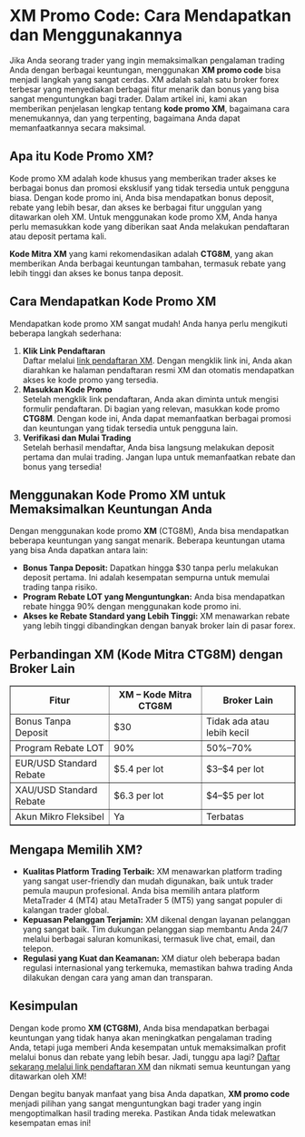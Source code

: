 <h1>XM Promo Code: Cara Mendapatkan dan Menggunakannya</h1>

<p>Jika Anda seorang trader yang ingin memaksimalkan pengalaman trading Anda dengan berbagai keuntungan, menggunakan <strong>XM promo code</strong> bisa menjadi langkah yang sangat cerdas. XM adalah salah satu broker forex terbesar yang menyediakan berbagai fitur menarik dan bonus yang bisa sangat menguntungkan bagi trader. Dalam artikel ini, kami akan memberikan penjelasan lengkap tentang <strong>kode promo XM</strong>, bagaimana cara menemukannya, dan yang terpenting, bagaimana Anda dapat memanfaatkannya secara maksimal.</p>

<h2>Apa itu Kode Promo XM?</h2>
<p>Kode promo XM adalah kode khusus yang memberikan trader akses ke berbagai bonus dan promosi eksklusif yang tidak tersedia untuk pengguna biasa. Dengan kode promo ini, Anda bisa mendapatkan bonus deposit, rebate yang lebih besar, dan akses ke berbagai fitur unggulan yang ditawarkan oleh XM. Untuk menggunakan kode promo XM, Anda hanya perlu memasukkan kode yang diberikan saat Anda melakukan pendaftaran atau deposit pertama kali.</p>
<p><strong>Kode Mitra XM</strong> yang kami rekomendasikan adalah <strong>CTG8M</strong>, yang akan memberikan Anda berbagai keuntungan tambahan, termasuk rebate yang lebih tinggi dan akses ke bonus tanpa deposit.</p>

<h2>Cara Mendapatkan Kode Promo XM</h2>
<p>Mendapatkan kode promo XM sangat mudah! Anda hanya perlu mengikuti beberapa langkah sederhana:</p>
<ol>
<li><strong>Klik Link Pendaftaran</strong><br>Daftar melalui <a href="https://affs.click/DxX1G" target="_blank">link pendaftaran XM</a>. Dengan mengklik link ini, Anda akan diarahkan ke halaman pendaftaran resmi XM dan otomatis mendapatkan akses ke kode promo yang tersedia.</li>
<li><strong>Masukkan Kode Promo</strong><br>Setelah mengklik link pendaftaran, Anda akan diminta untuk mengisi formulir pendaftaran. Di bagian yang relevan, masukkan kode promo <strong>CTG8M</strong>. Dengan kode ini, Anda dapat memanfaatkan berbagai promosi dan keuntungan yang tidak tersedia untuk pengguna lain.</li>
<li><strong>Verifikasi dan Mulai Trading</strong><br>Setelah berhasil mendaftar, Anda bisa langsung melakukan deposit pertama dan mulai trading. Jangan lupa untuk memanfaatkan rebate dan bonus yang tersedia!</li>
</ol>

<h2>Menggunakan Kode Promo XM untuk Memaksimalkan Keuntungan Anda</h2>
<p>Dengan menggunakan kode promo <strong>XM</strong> (CTG8M), Anda bisa mendapatkan beberapa keuntungan yang sangat menarik. Beberapa keuntungan utama yang bisa Anda dapatkan antara lain:</p>
<ul>
<li><strong>Bonus Tanpa Deposit:</strong> Dapatkan hingga $30 tanpa perlu melakukan deposit pertama. Ini adalah kesempatan sempurna untuk memulai trading tanpa risiko.</li>
<li><strong>Program Rebate LOT yang Menguntungkan:</strong> Anda bisa mendapatkan rebate hingga 90% dengan menggunakan kode promo ini.</li>
<li><strong>Akses ke Rebate Standard yang Lebih Tinggi:</strong> XM menawarkan rebate yang lebih tinggi dibandingkan dengan banyak broker lain di pasar forex.</li>
</ul>

<h2>Perbandingan XM (Kode Mitra CTG8M) dengan Broker Lain</h2>
<table border="1" cellpadding="5" cellspacing="0">
<thead>
<tr>
<th>Fitur</th>
<th>XM – Kode Mitra CTG8M</th>
<th>Broker Lain</th>
</tr>
</thead>
<tbody>
<tr>
<td>Bonus Tanpa Deposit</td>
<td>$30</td>
<td>Tidak ada atau lebih kecil</td>
</tr>
<tr>
<td>Program Rebate LOT</td>
<td>90%</td>
<td>50%–70%</td>
</tr>
<tr>
<td>EUR/USD Standard Rebate</td>
<td>$5.4 per lot</td>
<td>$3–$4 per lot</td>
</tr>
<tr>
<td>XAU/USD Standard Rebate</td>
<td>$6.3 per lot</td>
<td>$4–$5 per lot</td>
</tr>
<tr>
<td>Akun Mikro Fleksibel</td>
<td>Ya</td>
<td>Terbatas</td>
</tr>
</tbody>
</table>

<h2>Mengapa Memilih XM?</h2>
<ul>
<li><strong>Kualitas Platform Trading Terbaik:</strong> XM menawarkan platform trading yang sangat user-friendly dan mudah digunakan, baik untuk trader pemula maupun profesional. Anda bisa memilih antara platform MetaTrader 4 (MT4) atau MetaTrader 5 (MT5) yang sangat populer di kalangan trader global.</li>
<li><strong>Kepuasan Pelanggan Terjamin:</strong> XM dikenal dengan layanan pelanggan yang sangat baik. Tim dukungan pelanggan siap membantu Anda 24/7 melalui berbagai saluran komunikasi, termasuk live chat, email, dan telepon.</li>
<li><strong>Regulasi yang Kuat dan Keamanan:</strong> XM diatur oleh beberapa badan regulasi internasional yang terkemuka, memastikan bahwa trading Anda dilakukan dengan cara yang aman dan transparan.</li>
</ul>

<h2>Kesimpulan</h2>
<p>Dengan kode promo <strong>XM (CTG8M)</strong>, Anda bisa mendapatkan berbagai keuntungan yang tidak hanya akan meningkatkan pengalaman trading Anda, tetapi juga memberi Anda kesempatan untuk memaksimalkan profit melalui bonus dan rebate yang lebih besar. Jadi, tunggu apa lagi? <a href="https://affs.click/DxX1G" target="_blank">Daftar sekarang melalui link pendaftaran XM</a> dan nikmati semua keuntungan yang ditawarkan oleh XM!</p>

<p>Dengan begitu banyak manfaat yang bisa Anda dapatkan, <strong>XM promo code</strong> menjadi pilihan yang sangat menguntungkan bagi trader yang ingin mengoptimalkan hasil trading mereka. Pastikan Anda tidak melewatkan kesempatan emas ini!</p>
</body>
</html>
